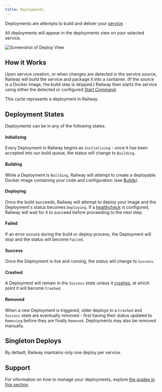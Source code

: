 ```yaml
---
title: Deployments
---
```


Deployments are attempts to build and deliver your [service](/reference/services).

All deployments will appear in the deployments view on your selected service.

<Image
src="https://res.cloudinary.com/railway/image/upload/v1645148376/docs/deployment-photo_q4q8in.png"
alt="Screenshot of Deploy View"
layout="responsive"
width={1103} height={523} quality={80} />


## How it Works

Upon service creation, or when changes are detected in the service source, Railway will build the service and package it into a container.  (If the source is a Docker Image, the build step is skipped.)  Railway then starts the service using either the detected or configured [Start Command](/reference/build-and-start-commands).

This cycle represents a deployment in Railway.


## Deployment States

Deployments can be in any of the following states.

#### Initializing
Every Deployment in Railway begins as `Initializing` - once it has been accepted into our build queue, the status will change to `Building`.

#### Building
While a Deployment is `Building`, Railway will attempt to create a deployable Docker image containing your code and configuration (see [Builds](/guides/builds)).

#### Deploying
Once the build succeeds, Railway will attempt to deploy your image and the Deployment's status becomes `Deploying`. If a [healthcheck](/reference/healthchecks) is configured, Railway will wait for it to succeed before proceeding to the next step.

#### Failed
If an error occurs during the build or deploy process, the Deployment will stop and the status will become `Failed`.

#### Success
Once the Deployment is live and running, the status will change to `Success`. 

#### Crashed
A Deployment will remain in the `Success` state unless it [crashes](/guides/deployment-actions#restart-a-crashed-deployment), at which point it will become `Crashed`.

#### Removed
When a new Deployment is triggered, older deploys in a `Crashed` and `Success` state are eventually removed - first having their status updated to `Removing` before they are finally `Removed`. Deployments may also be removed manually.

## Singleton Deploys

By default, Railway maintains only one deploy per service.

## Support

For information on how to manage your deployments, explore [the guides in this section](/guides/deployments).